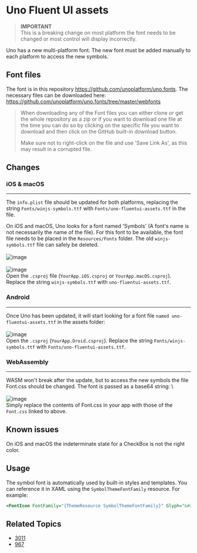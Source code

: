 # Uno Fluent UI assets
> **IMPORTANT** \
This is a breaking change on most platform the font needs to be changed or most control will display incorrectly.

Uno has a new multi-platform font. The new font must be added manually to each platform to access the new symbols.

## Font files
The font is in this repository https://github.com/unoplatform/uno.fonts. The necessary files can be downloaded here: https://github.com/unoplatform/uno.fonts/tree/master/webfonts

>When downloading any of the Font files you can either clone or get the whole repository as a zip or if you want to download one file at the time you can do so by clicking on the specific file you want to download and then click on the GitHub built-in download button.
>
> Make sure not to right-click on the file and use 'Save Link As', as this may result in a corrupted file.

## Changes

### iOS & macOS
---
The `info.plist` file should be updated for both platforms, replacing the string `Fonts/winjs-symbols.ttf` with `Fonts/uno-fluentui-assets.ttf` in the file.

On iOS and macOS, Uno looks for a font named 'Symbols' (A font's name is not necessarily the name of the file). For this font to be available, the font file needs to be placed in the `Resources/Fonts` folder. The old `winjs-symbols.ttf` file can safely be deleted.  \
\
![image](Assets/font-ios.png) \
\
![image](Assets/font-macos.png)
\
Open the `.csproj` file (`YourApp.iOS.csproj` or `YourApp.macOS.csproj`). Replace the string `winjs-symbols.ttf` with `uno-fluentui-assets.ttf`.

### Android
---
Once Uno has been updated, it will start looking for a font file `named uno-fluentui-assets.ttf` in the assets folder: \
\
![image](Assets/font-droid.png)
\
Open the `.csproj` (`YourApp.Droid.csproj`). Replace the string `Fonts/winjs-symbols.ttf` with `Fonts/uno-fluentui-assets.ttf`.
### WebAssembly
---
WASM won't break after the update, but to access the new symbols the file Font.css should be changed. The font is passed as a base64 string: \ \
\
![image](Assets/font-wasm.png)
\
Simply replace the contents of Font.css in your app with those of the `Font.css` linked to above.

## Known issues
On iOS and macOS the indeterminate state for a CheckBox is not the right color.

## Usage

The symbol font is automatically used by built-in styles and templates. You can reference it in XAML using the `SymbolThemeFontFamily` resource. For example:

```xml
<FontIcon FontFamily="{ThemeResource SymbolThemeFontFamily}" Glyph="&#xE117;"/>
```

## Related Topics
- [3011](https://github.com/unoplatform/uno/issues/3011)
- [967](https://github.com/unoplatform/uno/issues/967)

